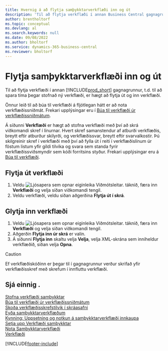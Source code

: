 ```yaml
---
title: Hvernig á að flytja samþykktarverkflæði inn og út
description: 'Til að flytja verkflæði í annan Business Central gagnagrunn, t.d. til að spara tíma þegar stofnað ný verkflæði, er hægt að flytja út og inn verkflæði.'
author: brentholtorf
ms.topic: conceptual
ms.devlang: al
ms.search.keywords: null
ms.date: 09/08/2022
ms.author: bholtorf
ms.service: dynamics-365-business-central
ms.reviewer: bholtorf
---
```

# Flytja samþykktarverkflæði inn og út

Til að flytja verkflæði í annan [!INCLUDE[prod_short](includes/prod_short.md)] gagnagrunnur, t.d. til að spara tíma þegar stofnað ný verkflæði, er hægt að flytja út og inn verkflæði.  

Önnur leið til að búa til verkflæði á fljótlegan hátt er að nota verkflæðissniðmát. Frekari upplýsingar eru í [Búa til verkflæði úr verkflæðissniðmátum](across-how-to-create-workflows-from-workflow-templates.md).  

Á síðunni **Verkflæði** er hægt að stofna verkflæði með því að skrá viðkomandi skref í línurnar. Hvert skref samanstendur af atburði verkflæðis, breytt eftir atburður skilyrði, og verkflæðissvar, breytt eftir svarvalkostir. Þú skilgreinir skref í verkflæði með því að fylla út í reiti í verkflæðislínum úr föstum listum yfir gildi tilvika og svara sem standa fyrir verkflæðissviðsmyndir sem kóði forritsins styður. Frekari upplýsingar eru á [Búa til verkflæði](across-how-to-create-workflows.md).  

## Flytja út verkflæði

1. Veldu ![Ljósapera sem opnar eiginleika Viðmótsleitar.](media/ui-search/search_small.png "Segðu mér hvað þú vilt gera") táknið, færa inn **Verkflæði** og velja síðan viðkomandi tengil.  
2. Veldu verkflæði, veldu síðan aðgerðina **Flytja út í skrá**.  

## Glytja inn verkflæði

1. Veldu ![Ljósapera sem opnar eiginleika Viðmótsleitar.](media/ui-search/search_small.png "Segðu mér hvað þú vilt gera") táknið, færa inn **Verkflæði** og velja síðan viðkomandi tengil.  
2. Aðgerðin **Flytja inn úr skrá** er valin.  
3. Á síðunni **Flytja inn** skaltu velja **Velja**, velja XML-skrána sem inniheldur verkflæðið, síðan velja **Opna**.  

> [!CAUTION]  
> Ef verkflæðiskóðinn er þegar til í gagnagrunnur verður skrifað yfir verkflæðisskref með skrefum í innfluttu verkflæði.  

## Sjá einnig .

[Stofna verkflæði samþykktar](across-how-to-create-workflows.md)  
[Búa til verkflæði úr verkflæðissniðmátum](across-how-to-create-workflows-from-workflow-templates.md)  
[Skoða verkflæðisskrefstilvik í skráasafni](across-how-to-view-archived-workflow-step-instances.md)  
[Eyða samþykktarverkflæðum](across-how-to-delete-workflows.md)  
[Kynning: Uppsetning og notkun á samþykktarverkflæði innkaupa](walkthrough-setting-up-and-using-a-purchase-approval-workflow.md)  
[Setja upp Verkflæði samþykktar](across-set-up-workflows.md)  
[Nota Samþykktarverkflæði](across-use-workflows.md)  
[Verkflæði](across-workflow.md)  

[!INCLUDE[footer-include](includes/footer-banner.md)]
